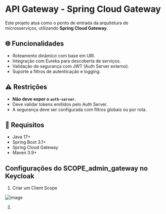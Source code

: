 # API Gateway - Spring Cloud Gateway

Este projeto atua como o ponto de entrada da arquitetura de microsserviços, utilizando **Spring Cloud Gateway**.

## 🌐 Funcionalidades

- Roteamento dinâmico com base em URI.
- Integração com Eureka para descoberta de serviços.
- Validação de segurança com JWT (Auth Server externo).
- Suporte a filtros de autenticação e logging.

## ⚠️ Restrições

- **Não deve expor o `auth-server`.**
- Deve validar tokens emitidos pelo Auth Server.
- A segurança deve ser configurada com filtros globais ou por rota.

## 🧭 Requisitos

- Java 17+
- Spring Boot 3.1+
- Spring Cloud Gateway
- Maven 3.9+

## Configurações do SCOPE_admin_gateway no Keycloak

1. Criar um Client Scope

![image](https://github.com/user-attachments/assets/ab5b33f3-06a7-411b-8f19-5a4be1a482fc)


2. 
